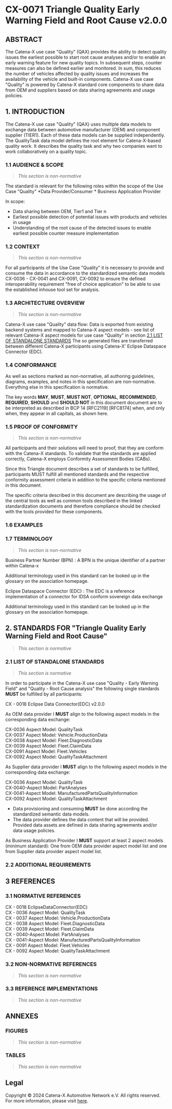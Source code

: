 # CX-0071 Triangle Quality Early Warning Field and Root Cause v2.0.0

## ABSTRACT

The Catena-X use case "Quality" (QAX) provides the ability to detect
quality issues the earliest possible to start root cause analyses and/or to enable
an early warning feature for new quality topics. In subsequent steps, counter
measures can also be defined earlier and monitored. In sum, this reduces the
number of vehicles affected by quality issues and increases the availability of the
vehicle and built-in components. Catena-X use case "Quality" is powered
by Catena-X standard core components to share data from OEM and suppliers
based on data sharing agreements and usage policies.

## 1. INTRODUCTION

The Catena-X use case "Quality" (QAX) uses multiple data models to
exchange data between automotive manufacturer (OEM) and component supplier
(TIER1). Each of these data models can be supplied independently.
The QualityTask data model defines the root element for Catena-X-based quality
work. It describes the quality task and why two companies want to work
collaboratively on a quality topic.

### 1.1 AUDIENCE & SCOPE

> *This section is non-normative*

The standard is relevant for the following roles within the scope of the Use Case "Quality"
    *Data Provider/Consumer
    * Business Application Provider

In scope:

- Data sharing between OEM, Tier1 and Tier n
- Earliest possible detection of potential issues with products and vehicles in usage
- Understanding of the root cause of the detected issues to enable earliest possible counter measure implementation

### 1.2 CONTEXT

> *This section is non-normative*

For all participants of the Use Case "Quality" it is necessary to provide and consume the data in accordance to the standardized semantic data models CX-0036 - CX-0041 and CX-0091, CX-0092 to ensure the defined interoperability requirement "free of choice application" to be able to use the established inhouse tool set for analysis.

### 1.3 ARCHITECTURE OVERVIEW

> *This section is non-normative*

Catena-X use case "Quality" data flow: Data is exported from existing backend systems and mapped to Catena-X aspect models - see list of relevant Catena-X aspect models for use case "Quality" in section [2.1 LIST OF STANDALONE STANDARDS](#21-list-of-standalone-standards)
The so generated files are transferred between different Catena-X participants using Catena-X' Eclipse Dataspace Connector (EDC).

### 1.4 CONFORMANCE

As well as sections marked as non-normative, all authoring guidelines, diagrams, examples, and notes
in this specification are non-normative. Everything else in this specification is normative.

The key words **MAY**, **MUST**, **MUST NOT**, **OPTIONAL**, **RECOMMENDED**, **REQUIRED**, **SHOULD**
and **SHOULD NOT** in this document document are to be interpreted as described in BCP 14 [RFC2119] [RFC8174]
when, and only when, they appear in all capitals, as shown here.

### 1.5 PROOF OF CONFORMITY

> *This section is non-normative*

All participants and their solutions will need to proof, that they are conform with the Catena-X standards.
To validate that the standards are applied correctly, Catena-X employs Conformity Assessment Bodies (CABs).

Since this Triangle document describes a set of standards to be fulfilled, participants MUST fulfill all mentioned standards and the respective conformity assessment criteria in addition to the specific criteria mentioned in this document.

The specific criteria described in this document are describing the usage of the central tools as well as common tools described in the linked standardization documents and therefore compliance should be checked with the tools provided for these components.

### 1.6 EXAMPLES

### 1.7 TERMINOLOGY

> *This section is non-normative*

Business Partner Number (BPN)
: A BPN is the unique identifier of a partner within Catena-x

Additional terminology used in this standard can be looked up in the glossary on the association homepage.

Eclipse Dataspace Connector (EDC)
: The EDC is a reference implementation of a connector for IDSA conform sovereign data exchange

Additional terminology used in this standard can be looked up in the glossary on the association homepage.

## 2. STANDARDS FOR "Triangle Quality Early Warning Field and Root Cause"

> *This section is normative*

### 2.1 LIST OF STANDALONE STANDARDS

> *This section is normative*

In order to participate in the Catena-X use case "Quality - Early Warning Field" and "Quality - Root Cause analysis" the following single standards **MUST** be fulfilled by all participants:

CX - 0018 Eclipse Data Connector(EDC) v2.0.0  

As OEM data provider I **MUST** align to the following aspect models in the corresponding data exchange:

CX-0036 Aspect Model: QualityTask  
CX-0037 Aspect Model: Vehicle.ProductionData  
CX-0038 Aspect Model: Fleet.DiagnosticData  
CX-0039 Aspect Model: Fleet.ClaimData  
CX-0091 Aspect Model: Fleet.Vehicles  
CX-0092 Aspect Model: QualityTaskAttachment  

As Supplier data provider I **MUST** align to the following aspect models in the corresponding data exchange:

CX-0036 Aspect Model: QualityTask  
CX-0040-Aspect Model: PartAnalyses  
CX-0041-Aspect Model: ManufacturedPartsQualityInformation  
CX-0092 Aspect Model: QualityTaskAttachment

- Data provisioning and consuming **MUST** be done according the standardized semantic data models.
- The data provider defines the data content that will be provided. Provided data assets are defined in data sharing agreements and/or data usage policies.

As Business Application Provider I **MUST** support at least 2 aspect models (minimum standard): One from OEM data provider aspect model list and one from Supplier data provider aspect model list.

### 2.2 ADDITIONAL REQUIREMENTS

## 3 REFERENCES

### 3.1 NORMATIVE REFERENCES

CX - 0018 EclipseDataConnector(EDC)  
CX - 0036 Aspect Model: QualityTask  
CX - 0037 Aspect Model: Vehicle.ProductionData  
CX - 0038 Aspect Model: Fleet.DiagnosticData  
CX - 0039 Aspect Model: Fleet.ClaimData  
CX - 0040-Aspect Model: PartAnalyses  
CX - 0041-Aspect Model: ManufacturedPartsQualityInformation  
CX - 0091 Aspect Model: Fleet.Vehicles  
CX - 0092 Aspect Model: QualityTaskAttachment  
  
### 3.2 NON-NORMATIVE REFERENCES

> *This section is non-normative*

### 3.3 REFERENCE IMPLEMENTATIONS

> *This section is non-normative*

## ANNEXES

### FIGURES

> *This section is non-normative*

### TABLES

> *This section is non-normative*

## Legal

Copyright © 2024 Catena-X Automotive Network e.V. All rights reserved. For more information, please visit [here](/copyright).

